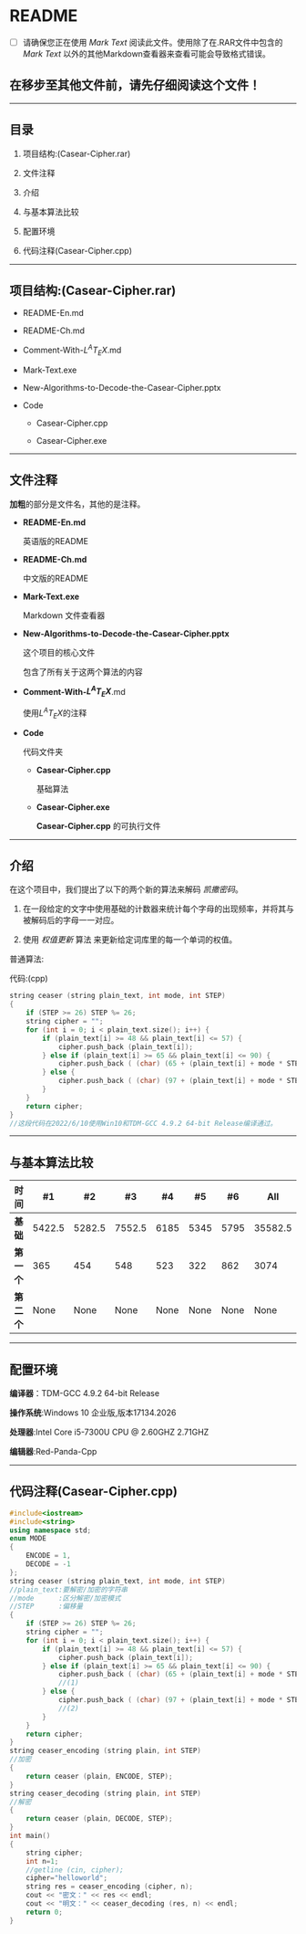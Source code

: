 # README

- [ ] 请确保您正在使用 _Mark Text_ 阅读此文件。使用除了在.RAR文件中包含的 _Mark Text_ 以外的其他Markdown查看器来查看可能会导致格式错误。

## 在移步至其他文件前，请先仔细阅读这个文件！

---

## 目录

1. 项目结构:(Casear-Cipher.rar)

2. 文件注释

3. 介绍

4. 与基本算法比较

5. 配置环境

6. 代码注释(Casear-Cipher.cpp)

---

## 项目结构:(Casear-Cipher.rar)

- README-En.md

- README-Ch.md

- Comment-With-$L^AT_EX$.md

- Mark-Text.exe

- New-Algorithms-to-Decode-the-Casear-Cipher.pptx

- Code
  
  - Casear-Cipher.cpp
  
  - Casear-Cipher.exe

---

## 文件注释

**加粗**的部分是文件名，其他的是注释。

- **README-En.md**
  
  英语版的README

- **README-Ch.md**
  
  中文版的README

- **Mark-Text.exe**
  
  Markdown 文件查看器

- **New-Algorithms-to-Decode-the-Casear-Cipher.pptx**
  
  这个项目的核心文件
  
  包含了所有关于这两个算法的内容

- **Comment-With-$L^AT_EX$**.md
  
  使用$L^AT_EX$的注释

- **Code**
  
  代码文件夹
  
  - **Casear-Cipher.cpp**
    
    基础算法
  
  - **Casear-Cipher.exe**
    
    **Casear-Cipher.cpp** 的可执行文件

---

## 介绍

在这个项目中，我们提出了以下的两个新的算法来解码 _凯撒密码_。

1. 在一段给定的文字中使用基础的计数器来统计每个字母的出现频率，并将其与被解码后的字母一一对应。

2. 使用 _权值更新_ 算法 来更新给定词库里的每一个单词的权值。

普通算法:

代码:(cpp)

```cpp
string ceaser (string plain_text, int mode, int STEP)
{
    if (STEP >= 26) STEP %= 26;
    string cipher = "";
    for (int i = 0; i < plain_text.size(); i++) {
        if (plain_text[i] >= 48 && plain_text[i] <= 57) {
            cipher.push_back (plain_text[i]);
        } else if (plain_text[i] >= 65 && plain_text[i] <= 90) {
            cipher.push_back ( (char) (65 + (plain_text[i] + mode * STEP - 65) % 26));
        } else {
            cipher.push_back ( (char) (97 + (plain_text[i] + mode * STEP - 97) % 26));
        }
    }
    return cipher;
}
//这段代码在2022/6/10使用Win10和TDM-GCC 4.9.2 64-bit Release编译通过。
```

---

## 与基本算法比较

| **时间**  | #1     | #2     | #3     | #4   | #5   | #6   | All     |
| ------- | ------ | ------ | ------ | ---- | ---- | ---- | ------- |
| **基础**  | 5422.5 | 5282.5 | 7552.5 | 6185 | 5345 | 5795 | 35582.5 |
| **第一个** | 365    | 454    | 548    | 523  | 322  | 862  | 3074    |
| **第二个** | None   | None   | None   | None | None | None | None    |

---

## 配置环境

**编译器**：TDM-GCC 4.9.2 64-bit Release

**操作系统**:Windows 10 企业版,版本17134.2026

**处理器**:Intel Core i5-7300U CPU @ 2.60GHZ 2.71GHZ

**编辑器**:Red-Panda-Cpp

---

## 代码注释(Casear-Cipher.cpp)

```cpp
#include<iostream>
#include<string>
using namespace std;
enum MODE
{
    ENCODE = 1,
    DECODE = -1
};
string ceaser (string plain_text, int mode, int STEP)
//plain_text:要解密/加密的字符串
//mode      :区分解密/加密模式
//STEP      :偏移量
{
    if (STEP >= 26) STEP %= 26;
    string cipher = "";
    for (int i = 0; i < plain_text.size(); i++) {
        if (plain_text[i] >= 48 && plain_text[i] <= 57) {
            cipher.push_back (plain_text[i]);
        } else if (plain_text[i] >= 65 && plain_text[i] <= 90) {
            cipher.push_back ( (char) (65 + (plain_text[i] + mode * STEP - 65) % 26));
            //(1)
        } else {
            cipher.push_back ( (char) (97 + (plain_text[i] + mode * STEP - 97) % 26));
            //(2)
        }
    }
    return cipher;
}
string ceaser_encoding (string plain, int STEP)
//加密
{
    return ceaser (plain, ENCODE, STEP);
}
string ceaser_decoding (string plain, int STEP)
//解密
{
    return ceaser (plain, DECODE, STEP);
}
int main()
{
    string cipher;
    int n=1;
    //getline (cin, cipher);
    cipher="helloworld";
    string res = ceaser_encoding (cipher, n);
    cout << "密文：" << res << endl;
    cout << "明文：" << ceaser_decoding (res, n) << endl;
    return 0;
}
```
